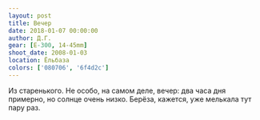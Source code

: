 ```yaml
---
layout: post
title: Вечер
date: 2018-01-07 00:00:00
author: Д.Г.
gear: [E-300, 14-45mm]
shoot_date: 2008-01-03
location: Ёльбаза
colors: ['080706', '6f4d2c']
---
```

Из старенького. Не особо, на самом деле, вечер: два часа дня примерно, но солнце очень низко. Берёза, кажется, уже мелькала тут пару раз.
